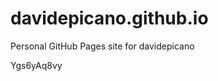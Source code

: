 # davidepicano.github.io
Personal GitHub Pages site for davidepicano



























Ygs6yAq8vy
